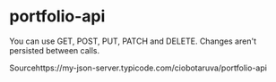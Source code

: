 # portfolio-api
You can use GET, POST, PUT, PATCH and DELETE. Changes aren't persisted between calls.

Sourcehttps://my-json-server.typicode.com/ciobotaruva/portfolio-api
